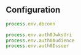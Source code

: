 ## Configuration

```js
process.env.dbconn

process.env.auth0JwksUri
process.env.auth0Audience
process.env.auth0Issuer
```